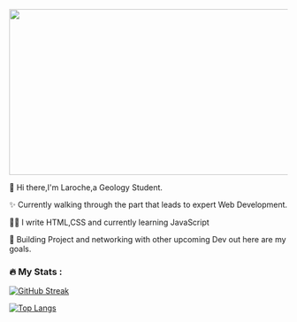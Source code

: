 <div align="center">
  <img src="https://media.giphy.com/media/dWesBcTLavkZuG35MI/giphy.gif" width="600" height="300"/>
</div>
 
 👋 Hi there,I'm Laroche,a Geology Student.
 
 ✨ Currently walking through the part that leads to expert Web Development.

 👩‍💻 I write HTML,CSS and currently learning JavaScript

 💐 Building Project and networking with other upcoming Dev out here are my goals.

 ### :fire: My Stats :

[![GitHub Streak](http://github-readme-streak-stats.herokuapp.com?user=LarocheThreeEyeRaven&theme=gotham)](https://git.io/streak-stats)

[![Top Langs](https://github-readme-stats.vercel.app/api/top-langs/?username=LarocheThreeEyeRaven&layout=compact&theme=vision-friendly-dark)](https://github.com/anuraghazra/github-readme-stats)

